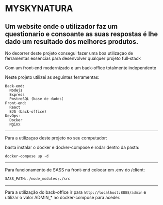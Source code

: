 # MYSKYNATURA 

## Um website onde o utilizador faz um questionario e consoante as suas respostas é lhe dado um resultado dos melhores produtos.

No decorrer deste projeto consegui fazer uma boa utilizaçao de ferramentas essencias para desenvolver qualquer projeto full-stack

Com um front-end modernizado e um back-office totalmente independente

Neste projeto utilizei as seguintes ferramentas:

```
Back-end:
  Nodejs
  Express
  PostreSQL (base de dados)
Front-end:
  React
  EJS (back-office)
DevOps:
  Docker
  Nginx
```
__________________________________________________________

Para a utilizaçao deste projeto no seu computador:
 
basta instalar o docker e docker-compose e rodar dentro da pasta:

``
docker-compose up -d
``

_______________________________________________________

Para funcionamento de SASS na front-end colocar em .env do /client:

``
SASS_PATH:./node_modules;./src
``

________________________________________________________

Para a  utilização do back-office ir para ``http://localhost:8888/admin``
e utilizar o valor ADMIN_* no docker-compose para aceder.